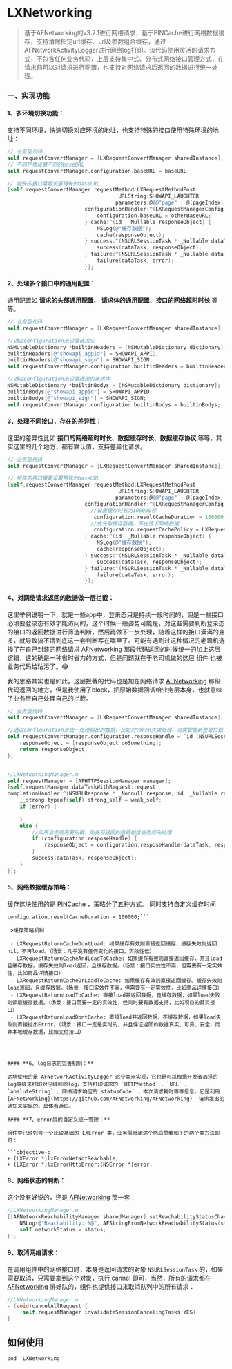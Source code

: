 # LXNetworking
> 基于AFNetworking的v3.2.1进行网络请求，基于PINCache进行网络数据缓存，支持清除指定url缓存、url及参数组合缓存，通过AFNetworkActivityLogger进行网络log打印。该代码使用灵活的请求方式，不包含任何业务代码，上层支持集中式、分布式网络接口管理方式，在请求前可以对请求进行配置，也支持对网络请求后返回的数据进行统一处理。

### 一、实现功能

#### **1、多环境切换功能：**

支持不同环境，快速切换对应环境的地址，也支持特殊的接口使用特殊环境的地址：

```objective-c
// 业务层代码
self.requestConvertManager = [LXRequestConvertManager sharedInstance];
// 不同环境设置不同的baseURL
self.requestConvertManager.configuration.baseURL = baseURL;

// 特殊的接口需要设置特殊的baseURL
[self.requestConvertManager requestMethod:LXRequestMethodPost
                                    URLString:SHOWAPI_LAUGHTER
                                   parameters:@{@"page" : @(pageIndex), @"maxResult" : @(pageSize)}
                         configurationHandler:^(LXRequestManagerConfig * _Nullable configuration) {
                             configuration.baseURL = otherBaseURL;
                         } cache:^(id  _Nullable responseObject) {
                             NSLog(@"缓存数据");
                             cache(responseObject);
                         } success:^(NSURLSessionTask * _Nullable dataTask, id  _Nullable responseObject) {
                             success(dataTask, responseObject);
                         } failure:^(NSURLSessionTask * _Nullable dataTask, LXError * _Nullable error) {
                             failure(dataTask, error);
                         }];
```

#### **2、处理多个接口中的通用配置：**

通用配置如 **请求的头部通用配置**、 **请求体的通用配置**、**接口的网络超时时长** 等等。

```objective-c
// 业务层代码
self.requestConvertManager = [LXRequestConvertManager sharedInstance];

//通过configuration来设置请求头
NSMutableDictionary *builtinHeaders = [NSMutableDictionary dictionary];
builtinHeaders[@"showapi_appid"] = SHOWAPI_APPID;
builtinHeaders[@"showapi_sign"] = SHOWAPI_SIGN;
self.requestConvertManager.configuration.builtinHeaders = builtinHeaders;

//通过configuration来设置通用的请求体
NSMutableDictionary *builtinBodys = [NSMutableDictionary dictionary];
builtinBodys[@"showapi_appid"] = SHOWAPI_APPID;
builtinBodys[@"showapi_sign"] = SHOWAPI_SIGN;
self.requestConvertManager.configuration.builtinBodys = builtinBodys;
```

#### **3、处理不同接口，存在的差异性：**

这里的差异性比如 **接口的网络超时时长**、**数据缓存时长**、**数据缓存协议** 等等，其实这里的几个地方，都有默认值，支持差异化请求。

```objective-c
// 业务层代码
self.requestConvertManager = [LXRequestConvertManager sharedInstance];

// 特殊的接口需要设置特殊的baseURL
[self.requestConvertManager requestMethod:LXRequestMethodPost
                                    URLString:SHOWAPI_LAUGHTER
                                   parameters:@{@"page" : @(pageIndex), @"maxResult" : @(pageSize)}
                         configurationHandler:^(LXRequestManagerConfig * _Nullable configuration) {
                           //设置缓存时长为100000秒
							configuration.resultCacheDuration = 100000;    
                           //优先取缓存数据，不在请求网络数据
                            configuration.requestCachePolicy = LXRequestReturnLoadToCache;    
                         } cache:^(id  _Nullable responseObject) {
                             NSLog(@"缓存数据");
                             cache(responseObject);
                         } success:^(NSURLSessionTask * _Nullable dataTask, id  _Nullable responseObject) {
                             success(dataTask, responseObject);
                         } failure:^(NSURLSessionTask * _Nullable dataTask, LXError * _Nullable error) {
                             failure(dataTask, error);
                         }];
```

#### **4、对网络请求返回的数据做一层拦截：**

这里举例说明一下，就是一些app中，登录态只是持续一段时间的，但是一些接口必须要登录态有效才能访问的，这个时候一般姿势可能是，对这些需要判断登录态的接口的返回数据进行筛选判断，然后再做下一步处理，随着这样的接口满满的变多，就导致搞不清到底这一套判断写在哪里了。可能有遇到过这种情况的老司机选择了在自己封装的网络请求 [AFNetworking](https://github.com/AFNetworking/AFNetworking)  那段代码返回的时候统一的加上这层逻辑，这的确是一种省时省力的方式，但是问题就在于老司机做的这层 组件 也被业务代码给玷污了。😂

我的思路其实也是如此，这层拦截的代码也是加在网络请求 [AFNetworking](https://github.com/AFNetworking/AFNetworking)  那段代码返回的地方，但是我使用了block，把原始数据回调给业务层本身，也就意味了业务层自己处理自己的拦截。

```objective-c
// 业务层代码
self.requestConvertManager = [LXRequestConvertManager sharedInstance];

//通过configuration来统一处理输出的数据，比如对token失效处理、对需要重新登录拦截
self.requestConvertManager.configuration.resposeHandle = ^id (NSURLSessionTask *dataTask, id responseObject) {
  	responseObject = [responseObject doSomething];
	return responseObject;
};


//LXNetworkingManager.m
self.requestManager = [AFHTTPSessionManager manager];
[self.requestManager dataTaskWithRequest:request
completionHandler:^(NSURLResponse * _Nonnull response, id  _Nullable responseObject, NSError * _Nullable error) {
    __strong typeof(self) strong_self = weak_self;
    if (error) {
        
    }
    else {
      	//如果业务层需要拦截，则先将返回的数据抛给业务层先处理
        if (configuration.resposeHandle) {
            responseObject = configuration.resposeHandle(dataTask, responseObject);
        }
        success(dataTask, responseObject);
    }
}];
```

#### **5、网络数据缓存策略**：

缓存这块使用的是 [PINCache](https://github.com/pinterest/PINCache) ，策略分了五种方式。
同时支持自定义缓存时间
```//设置缓存时长为100000秒
configuration.resultCacheDuration = 100000;```

 >缓存策略机制
 
 - LXRequestReturnCacheDontLoad: 如果缓存有效则直接返回缓存，缓存失效则返回nil，不再load。（场景：几乎没有任何变化的接口，实效性低）
 - LXRequestReturnCacheAndLoadToCache: 如果缓存有效则直接返回缓存，并且load且缓存数据。缓存失效则load返回，且缓存数据。（场景：接口实效性不高，但需要有一定实效性，比如商品详情接口）
 - LXRequestReturnCacheOrLoadToCache: 如果缓存有效则直接返回缓存。缓存失效则load返回，且缓存数据。（场景：接口实效性不高，但需要有一定实效性，比如商品详情接口）
 - LXRequestReturnLoadToCache: 直接load并返回数据，且缓存数据，如果load失败则读取缓存数据。（场景：接口需要一定的实效性，但同时要有数据支持，比如项目的首页接口）
 - LXRequestReturnLoadDontCache: 直接load并返回数据，不缓存数据，如果load失败则直接抛出Error。（场景：接口一定是实时的，并且保证返回的数据真实、可靠、安全，而非本地缓存数据，比如支付接口）
 



#### **6、log日志的完善机制：**

这块使用的是 AFNetworkActivityLogger 这个类来实现，它也是可以根据开发者选择的log等级来打印对应级别的log，支持打印请求的 `HTTPMethod` 、`URL` 、`absluteString` 、网络请求响应的`statusCode` 、本次请求耗时等等信息，它是利用  [AFNetworking](https://github.com/AFNetworking/AFNetworking)  请求发出的通知来实现的，具体看源码。

#### **7、error层的自定义统一管理：**

组件中已经包含一个比较基础的 LXError 类，业务层继承这个然后重载如下的两个类方法即可：

```objective-c
+ (LXError *)lxErrorNetNotReachable;
+ (LXError *)lxErrorHttpError:(NSError *)error;
```

#### **8、网络状态的判断：**

这个没有好说的，还是 [AFNetworking](https://github.com/AFNetworking/AFNetworking) 那一套：

```objective-c
//LXNetworkingManager.m
[[AFNetworkReachabilityManager sharedManager] setReachabilityStatusChangeBlock:^(AFNetworkReachabilityStatus status) {
	NSLog(@"Reachability: %@", AFStringFromNetworkReachabilityStatus(status));
	self.networkStatus = status;
}];
```

#### 9、取消网络请求：

在调用组件中的网络接口时，本身是返回请求的对象 `NSURLSessionTask` 的，如果需要取消，只需要拿到这个对象，执行 cannel 即可，当然，所有的请求都在 [AFNetworking](https://github.com/AFNetworking/AFNetworking) 排好队的，组件也提供接口来取消队列中的所有请求：

```objective-c
//LXNetworkingManager.m
- (void)cancelAllRequest {
    [self.requestManager invalidateSessionCancelingTasks:YES];
}
```


## 如何使用
```
pod 'LXNetworking'
```
